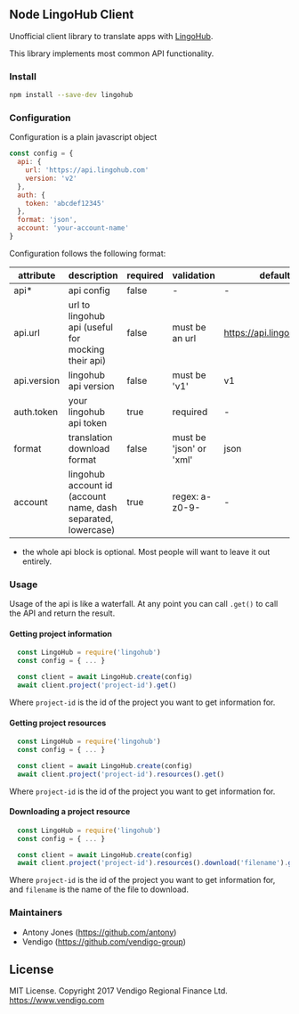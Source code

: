 ## Node LingoHub Client

Unofficial client library to translate apps with [LingoHub](https://lingohub.com/).

This library implements most common API functionality.

### Install

``` bash
npm install --save-dev lingohub
```

### Configuration

Configuration is a plain javascript object
```javascript
const config = {
  api: {
    url: 'https://api.lingohub.com'
    version: 'v2'
  },
  auth: {
    token: 'abcdef12345'
  },
  format: 'json',
  account: 'your-account-name'
}
```

Configuration follows the following format:

| attribute   	| description                                                   	| required 	| validation              	| default                  	|
|-------------	|---------------------------------------------------------------	|----------	|-------------------------	|--------------------------	|
| api*        	| api config                                                    	| false    	| -                       	| -                        	|
| api.url     	| url to lingohub api (useful for mocking their api)            	| false    	| must be an url          	| https://api.lingohub.com 	|
| api.version 	| lingohub api version                                          	| false    	| must be 'v1'            	| v1                       	|
| auth.token  	| your lingohub api token                                       	| true     	| required                	| -                        	|
| format      	| translation download format                                   	| false    	| must be 'json' or 'xml' 	| json                     	|
| account     	| lingohub account id (account name, dash separated, lowercase) 	| true     	| regex: a-z0-9-          	| -                        	|

* the whole api block is optional. Most people will want to leave it out entirely.

### Usage

Usage of the api is like a waterfall. At any point you can call `.get()` to call the API and return the result.

#### Getting project information

```javascript
  const LingoHub = require('lingohub')
  const config = { ... }

  const client = await LingoHub.create(config)
  await client.project('project-id').get()
```

Where `project-id` is the id of the project you want to get information for.

#### Getting project resources

```javascript
  const LingoHub = require('lingohub')
  const config = { ... }

  const client = await LingoHub.create(config)
  await client.project('project-id').resources().get()
```

Where `project-id` is the id of the project you want to get information for.

#### Downloading a project resource

```javascript
  const LingoHub = require('lingohub')
  const config = { ... }

  const client = await LingoHub.create(config)
  await client.project('project-id').resources().download('filename').get()
```

Where `project-id` is the id of the project you want to get information for, and `filename` is the name of the file to download.

### Maintainers

* Antony Jones (https://github.com/antony)
* Vendigo (https://github.com/vendigo-group)

## License

MIT License. Copyright 2017 Vendigo Regional Finance Ltd. https://www.vendigo.com